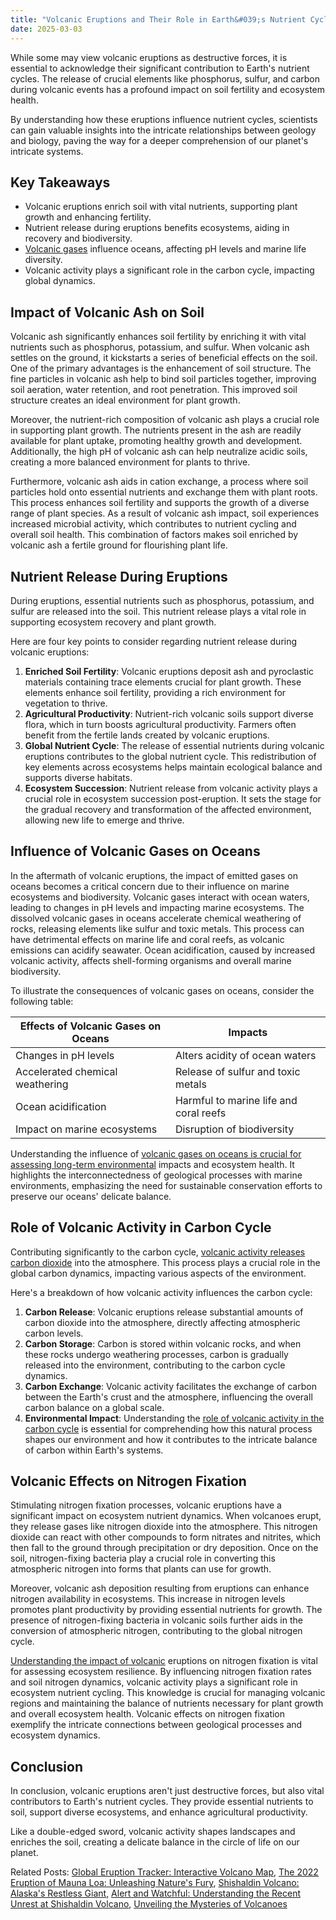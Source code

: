 ```yaml
---
title: "Volcanic Eruptions and Their Role in Earth&#039;s Nutrient Cycles"
date: 2025-03-03
---
```


While some may view volcanic eruptions as destructive forces, it is essential to acknowledge their significant contribution to Earth's nutrient cycles. The release of crucial elements like phosphorus, sulfur, and carbon during volcanic events has a profound impact on soil fertility and ecosystem health.

By understanding how these eruptions influence nutrient cycles, scientists can gain valuable insights into the intricate relationships between geology and biology, paving the way for a deeper comprehension of our planet's intricate systems.

## Key Takeaways

- Volcanic eruptions enrich soil with vital nutrients, supporting plant growth and enhancing fertility.
- Nutrient release during eruptions benefits ecosystems, aiding in recovery and biodiversity.
- [Volcanic gases](https://magmamatters.com/the-art-and-science-of-volcano-monitoring/ "The Art and Science of Volcano Monitoring") influence oceans, affecting pH levels and marine life diversity.
- Volcanic activity plays a significant role in the carbon cycle, impacting global dynamics.

## Impact of Volcanic Ash on Soil

Volcanic ash significantly enhances soil fertility by enriching it with vital nutrients such as phosphorus, potassium, and sulfur. When volcanic ash settles on the ground, it kickstarts a series of beneficial effects on the soil. One of the primary advantages is the enhancement of soil structure. The fine particles in volcanic ash help to bind soil particles together, improving soil aeration, water retention, and root penetration. This improved soil structure creates an ideal environment for plant growth.

Moreover, the nutrient-rich composition of volcanic ash plays a crucial role in supporting plant growth. The nutrients present in the ash are readily available for plant uptake, promoting healthy growth and development. Additionally, the high pH of volcanic ash can help neutralize acidic soils, creating a more balanced environment for plants to thrive.

Furthermore, volcanic ash aids in cation exchange, a process where soil particles hold onto essential nutrients and exchange them with plant roots. This process enhances soil fertility and supports the growth of a diverse range of plant species. As a result of volcanic ash impact, soil experiences increased microbial activity, which contributes to nutrient cycling and overall soil health. This combination of factors makes soil enriched by volcanic ash a fertile ground for flourishing plant life.

## Nutrient Release During Eruptions

During eruptions, essential nutrients such as phosphorus, potassium, and sulfur are released into the soil. This nutrient release plays a vital role in supporting ecosystem recovery and plant growth.

Here are four key points to consider regarding nutrient release during volcanic eruptions:

1. **Enriched Soil Fertility**: Volcanic eruptions deposit ash and pyroclastic materials containing trace elements crucial for plant growth. These elements enhance soil fertility, providing a rich environment for vegetation to thrive.
2. **Agricultural Productivity**: Nutrient-rich volcanic soils support diverse flora, which in turn boosts agricultural productivity. Farmers often benefit from the fertile lands created by volcanic eruptions.
3. **Global Nutrient Cycle**: The release of essential nutrients during volcanic eruptions contributes to the global nutrient cycle. This redistribution of key elements across ecosystems helps maintain ecological balance and supports diverse habitats.
4. **Ecosystem Succession**: Nutrient release from volcanic activity plays a crucial role in ecosystem succession post-eruption. It sets the stage for the gradual recovery and transformation of the affected environment, allowing new life to emerge and thrive.

## Influence of Volcanic Gases on Oceans

In the aftermath of volcanic eruptions, the impact of emitted gases on oceans becomes a critical concern due to their influence on marine ecosystems and biodiversity. Volcanic gases interact with ocean waters, leading to changes in pH levels and impacting marine ecosystems. The dissolved volcanic gases in oceans accelerate chemical weathering of rocks, releasing elements like sulfur and toxic metals. This process can have detrimental effects on marine life and coral reefs, as volcanic emissions can acidify seawater. Ocean acidification, caused by increased volcanic activity, affects shell-forming organisms and overall marine biodiversity.

To illustrate the consequences of volcanic gases on oceans, consider the following table:

| **Effects of Volcanic Gases on Oceans** | **Impacts** |
| --- | --- |
| Changes in pH levels | Alters acidity of ocean waters |
| Accelerated chemical weathering | Release of sulfur and toxic metals |
| Ocean acidification | Harmful to marine life and coral reefs |
| Impact on marine ecosystems | Disruption of biodiversity |

Understanding the influence of [volcanic gases on oceans is crucial for assessing long-term environmental](https://magmamatters.com/the-environmental-impact-of-volcanic-eruptions-2/ "The Environmental Impact of Volcanic Eruptions") impacts and ecosystem health. It highlights the interconnectedness of geological processes with marine environments, emphasizing the need for sustainable conservation efforts to preserve our oceans' delicate balance.

## Role of Volcanic Activity in Carbon Cycle

Contributing significantly to the carbon cycle, [volcanic activity releases carbon dioxide](https://magmamatters.com/geothermal-energy-and-its-volcanic-origins/ "Geothermal Energy and Its Volcanic Origins") into the atmosphere. This process plays a crucial role in the global carbon dynamics, impacting various aspects of the environment.

Here's a breakdown of how volcanic activity influences the carbon cycle:

1. **Carbon Release**: Volcanic eruptions release substantial amounts of carbon dioxide into the atmosphere, directly affecting atmospheric carbon levels.
2. **Carbon Storage**: Carbon is stored within volcanic rocks, and when these rocks undergo weathering processes, carbon is gradually released into the environment, contributing to the carbon cycle dynamics.
3. **Carbon Exchange**: Volcanic activity facilitates the exchange of carbon between the Earth's crust and the atmosphere, influencing the overall carbon balance on a global scale.
4. **Environmental Impact**: Understanding the [role of volcanic activity in the carbon cycle](https://magmamatters.com/the-role-of-volcanoes-in-earths-carbon-cycle-5/ "The Role Of Volcanoes In Earth’s Carbon Cycle") is essential for comprehending how this natural process shapes our environment and how it contributes to the intricate balance of carbon within Earth's systems.

## Volcanic Effects on Nitrogen Fixation

Stimulating nitrogen fixation processes, volcanic eruptions have a significant impact on ecosystem nutrient dynamics. When volcanoes erupt, they release gases like nitrogen dioxide into the atmosphere. This nitrogen dioxide can react with other compounds to form nitrates and nitrites, which then fall to the ground through precipitation or dry deposition. Once on the soil, nitrogen-fixing bacteria play a crucial role in converting this atmospheric nitrogen into forms that plants can use for growth.

Moreover, volcanic ash deposition resulting from eruptions can enhance nitrogen availability in ecosystems. This increase in nitrogen levels promotes plant productivity by providing essential nutrients for growth. The presence of nitrogen-fixing bacteria in volcanic soils further aids in the conversion of atmospheric nitrogen, contributing to the global nitrogen cycle.

[Understanding the impact of volcanic](https://magmamatters.com/understanding-volcanic-formation-a-comprehensive-guide/ "Understanding Volcanic Formation: A Comprehensive Guide") eruptions on nitrogen fixation is vital for assessing ecosystem resilience. By influencing nitrogen fixation rates and soil nitrogen dynamics, volcanic activity plays a significant role in ecosystem nutrient cycling. This knowledge is crucial for managing volcanic regions and maintaining the balance of nutrients necessary for plant growth and overall ecosystem health. Volcanic effects on nitrogen fixation exemplify the intricate connections between geological processes and ecosystem dynamics.

## Conclusion

In conclusion, volcanic eruptions aren't just destructive forces, but also vital contributors to Earth's nutrient cycles. They provide essential nutrients to soil, support diverse ecosystems, and enhance agricultural productivity.

Like a double-edged sword, volcanic activity shapes landscapes and enriches the soil, creating a delicate balance in the circle of life on our planet.

Related Posts: [Global Eruption Tracker: Interactive Volcano Map](https://magmamatters.com/global-eruption-tracker-interactive-volcano-map/), [The 2022 Eruption of Mauna Loa: Unleashing Nature's Fury](https://magmamatters.com/the-2022-eruption-of-mauna-loa-unleashing-natures-fury/), [Shishaldin Volcano: Alaska's Restless Giant](https://magmamatters.com/shishaldin-volcano-alaskas-restless-giant/), [Alert and Watchful: Understanding the Recent Unrest at Shishaldin Volcano](https://magmamatters.com/alert-and-watchful-understanding-the-recent-unrest-at-shishaldin-volcano/), [Unveiling the Mysteries of Volcanoes](https://magmamatters.com/unveiling-the-mysteries-of-volcanoes/)
